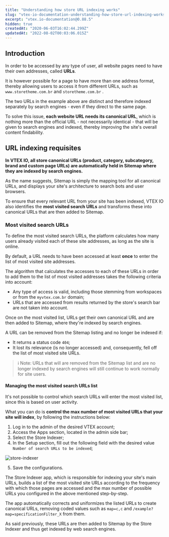 ```yaml
---
title: "Understanding how store URL indexing works"
slug: "vtex-io-documentation-understanding-how-store-url-indexing-works"
excerpt: "vtex.io-documentation@0.88.5"
hidden: true
createdAt: "2020-06-03T16:02:44.299Z"
updatedAt: "2022-08-02T00:03:06.015Z"
---
```

## Introduction

In order to be accessed by any type of user, all website pages need to have their own addresses, called **URLs**.

It is however possible for a page to have more than one address format, thereby allowing users to access it from different URLs, such as `www.storetheme.com.br` and `storetheme.com.br` .

The two URLs in the example above are distinct and therefore indexed separately by search engines - even if they direct to the same page.

To solve this issue, **each website URL needs its canonical URL**, which is nothing more than the official URL - not necessarily identical - that will be given to search engines and indexed, thereby improving the site's overall content findability.
  
## URL indexing requisites

**In VTEX IO, all store canonical URLs (product, category, subcategory, brand and custom page URLs) are automatically held in Sitemap where they are indexed by search engines.** 

As the name suggests, Sitemap is simply the mapping tool for all canonical URLs, and displays your site's architecture to search bots and user browsers.

To ensure that every relevant URL from your site has been indexed, VTEX IO also identifies the **most visited search URLs** and transforms these into canonical URLs that are then added to Sitemap.

### Most visited search URLs 

To define the most visited search URLs, the platform calculates how many users already visited each of these site addresses, as long as the site is online.

By default, a URL needs to have been accessed at least **once** to enter the list of most visited site addresses.

The algorithm that calculates the accesses to each of these URLs in order to add them to the list of most visited addresses takes the following criteria into account:

- Any type of access is valid, including those stemming from workspaces or from the `myvtex.com.br` domain;
- URLs that are accessed from results returned by the store's search bar are not taken into account.

Once on the most visited list, URLs get their own canonical URL and are then added to Sitemap, where they're indexed by search engines.

A URL can be removed from the Sitemap listing and no longer be indexed if:

- It returns a status code `404`;
- It lost its relevance (is no longer accessed) and, consequently, fell off the list of most visited site URLs.

>ℹ️ Note: URLs that will are removed from the Sitemap list and are no longer indexed by search engines will still continue to work normally for site users. 

#### Managing the most visited search URLs list

It's not possible to control which search URLs will enter the most visited list, since this is based on user activity.

What you can do is **control the max number of most visited URLs that your site will index**, by following the instructions below:

1. Log in to the admin of the desired VTEX account; 
2. Access the Apps section, located in the admin side bar;
3. Select the Store Indexer;
4. In the Setup section, fill out the following field with the desired value `Number of search URLs to be indexed`;

![store-indexer](https://user-images.githubusercontent.com/52087100/78806539-2ec76c80-7999-11ea-81cb-5286e0444410.png)

5. Save the configurations.

The Store Indexer app, which is responsible for indexing your site's main URLs, builds a list of the most visited site URLs according to the frequency with which those pages are accessed and the max number of possible URLs you configured in the above mentioned step-by-step.

The app automatically corrects and uniformizes the listed URLs to create canonical URLs, removing coded values such as  `map=c,c` and `/example?map=specificationFilter_X` from them.

As said previously, these URLs are then added to Sitemap by the Store Indexer and thus get indexed by web search engines.